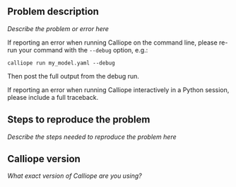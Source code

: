 ## Problem description

_Describe the problem or error here_

If reporting an error when running Calliope on the command line, please re-run your command with the ``--debug`` option, e.g.:

``calliope run my_model.yaml --debug``

Then post the full output from the debug run.

If reporting an error when running Calliope interactively in a Python session, please include a full traceback.

## Steps to reproduce the problem

_Describe the steps needed to reproduce the problem here_

## Calliope version

_What exact version of Calliope are you using?_
